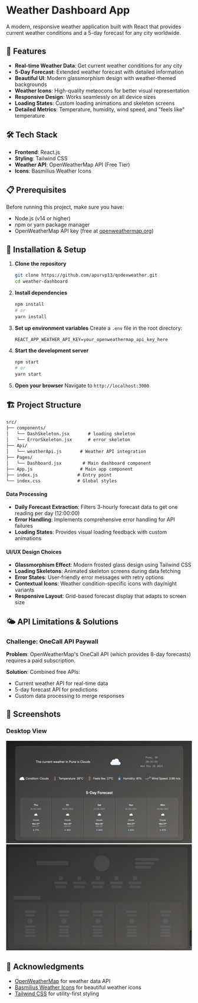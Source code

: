 # Weather Dashboard App

A modern, responsive weather application built with React that provides current weather conditions and a 5-day forecast for any city worldwide.

## 🌟 Features

- **Real-time Weather Data**: Get current weather conditions for any city
- **5-Day Forecast**: Extended weather forecast with detailed information
- **Beautiful UI**: Modern glassmorphism design with weather-themed backgrounds
- **Weather Icons**: High-quality meteocons for better visual representation
- **Responsive Design**: Works seamlessly on all device sizes
- **Loading States**: Custom loading animations and skeleton screens
- **Detailed Metrics**: Temperature, humidity, wind speed, and "feels like" temperature

## 🛠️ Tech Stack

- **Frontend**: React.js
- **Styling**: Tailwind CSS
- **Weather API**: OpenWeatherMap API (Free Tier)
- **Icons**: Basmilius Weather Icons

## 📋 Prerequisites

Before running this project, make sure you have:

- Node.js (v14 or higher)
- npm or yarn package manager
- OpenWeatherMap API key (free at [openweathermap.org](https://openweathermap.org/api))

## 🚀 Installation & Setup

1. **Clone the repository**
   ```bash
   git clone https://github.com/apurvp13/qodexweather.git
   cd weather-dashboard
   ```

2. **Install dependencies**
   ```bash
   npm install
   # or
   yarn install
   ```

3. **Set up environment variables**
   Create a `.env` file in the root directory:
   ```env
   REACT_APP_WEATHER_API_KEY=your_openweathermap_api_key_here
   ```

4. **Start the development server**
   ```bash
   npm start
   # or
   yarn start
   ```

5. **Open your browser**
   Navigate to `http://localhost:3000`

## 🏗️ Project Structure

```
src/
├── components/
│   └── DashSkeleton.jsx       # loading skeleton
│   └── ErrorSkeleton.jsx      # error skeleton
├── Api/
│   └── weatherApi.js       # Weather API integration
├── Pages/
│   └── Dashboard.jsx        # Main dashboard component
├── App.js                  # Main app component
├── index.js               # Entry point
└── index.css              # Global styles
```



#### Data Processing
- **Daily Forecast Extraction**: Filters 3-hourly forecast data to get one reading per day (12:00:00)
- **Error Handling**: Implements comprehensive error handling for API failures
- **Loading States**: Provides visual loading feedback with custom animations

#### UI/UX Design Choices
- **Glassmorphism Effect**: Modern frosted glass design using Tailwind CSS
- **Loading Skeletons**: Animated skeleton screens during data fetching
- **Error States**: User-friendly error messages with retry options
- **Contextual Icons**: Weather condition-specific icons with day/night variants
- **Responsive Layout**: Grid-based forecast display that adapts to screen size

## 🌤️ API Limitations & Solutions

### Challenge: OneCall API Paywall
**Problem**: OpenWeatherMap's OneCall API (which provides 8-day forecasts) requires a paid subscription.

**Solution**: Combined free APIs:
- Current weather API for real-time data
- 5-day forecast API for predictions
- Custom data processing to merge responses




## 📱 Screenshots

### Desktop View
![Desktop View](public/dashboard.png)
![Skeleton](public/skeleton.png)


## 🙏 Acknowledgments

- [OpenWeatherMap](https://openweathermap.org/) for weather data API
- [Basmilius Weather Icons](https://github.com/basmilius/weather-icons) for beautiful weather icons
- [Tailwind CSS](https://tailwindcss.com/) for utility-first styling
